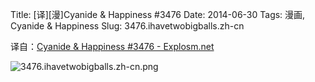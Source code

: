 Title: [译][漫]Cyanide & Happiness #3476
Date: 2014-06-30
Tags: 漫画, Cyanide & Happiness
Slug: 3476.ihavetwobigballs.zh-cn

译自：[Cyanide & Happiness #3476 - Explosm.net](http://explosm.net/comics/3476/)


![3476.ihavetwobigballs.zh-cn.png](/static/images/comics/3476.ihavetwobigballs.zh-cn.png)